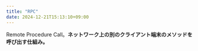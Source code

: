 ```yaml
---
title: "RPC"
date: 2024-12-21T15:13:10+09:00
---
```

Remote Procedure Call。**ネットワーク上の別のクライアント端末のメソッドを呼び出す仕組み。** 
